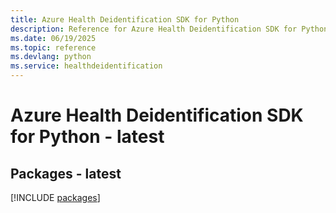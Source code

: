 ```yaml
---
title: Azure Health Deidentification SDK for Python
description: Reference for Azure Health Deidentification SDK for Python
ms.date: 06/19/2025
ms.topic: reference
ms.devlang: python
ms.service: healthdeidentification
---
```

# Azure Health Deidentification SDK for Python - latest
## Packages - latest
[!INCLUDE [packages](health-deidentification-index.md)]